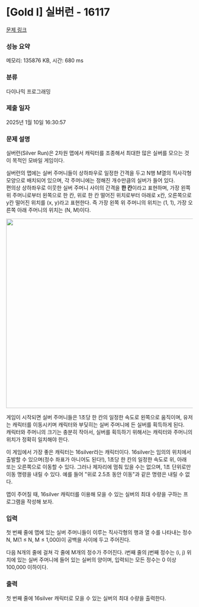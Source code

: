 # [Gold I] 실버런 - 16117 

[문제 링크](https://www.acmicpc.net/problem/16117) 

### 성능 요약

메모리: 135876 KB, 시간: 680 ms

### 분류

다이나믹 프로그래밍

### 제출 일자

2025년 1월 10일 16:30:57

### 문제 설명

<p>실버런(Silver Run)은 2차원 맵에서 캐릭터를 조종해서 최대한 많은 실버를 모으는 것이 목적인 모바일 게임이다.</p>

<p>실버런의 맵에는 실버 주머니들이 상하좌우로 일정한 간격을 두고 N행 M열의 직사각형 모양으로 배치되어 있으며, 각 주머니에는 정해진 개수만큼의 실버가 들어 있다.<br>
편의상 상하좌우로 이웃한 실버 주머니 사이의 간격을 <strong>한 칸</strong>이라고 표현하며, 가장 왼쪽 위 주머니로부터 왼쪽으로 한 칸, 위로 한 칸 떨어진 위치로부터 아래로 x칸, 오른쪽으로 y칸 떨어진 위치를 (x, y)라고 표현한다. 즉 가장 왼쪽 위 주머니의 위치는 (1, 1), 가장 오른쪽 아래 주머니의 위치는 (N, M)이다.</p>

<p style="text-align: center;"><img alt="" src="https://upload.acmicpc.net/68defc48-358e-46bc-8db5-42bc4a8d0f44/-/preview/" style="width: 600px; height: 512px;"></p>

<p>게임이 시작되면 실버 주머니들은 1초당 한 칸의 일정한 속도로 왼쪽으로 움직이며, 유저는 캐릭터를 이동시키며 캐릭터와 부딪히는 실버 주머니에 든 실버를 획득하게 된다.<br>
캐릭터와 주머니의 크기는 충분히 작아서, 실버를 획득하기 위해서는 캐릭터와 주머니의 위치가 정확히 일치해야 한다.</p>

<p>이 게임에서 가장 좋은 캐릭터는 16silver라는 캐릭터이다. 16silver는 임의의 위치에서 출발할 수 있으며(정수 좌표가 아니어도 된다!), 1초당 한 칸의 일정한 속도로 위, 아래 또는 오른쪽으로 이동할 수 있다. 그러나 제자리에 멈춰 있을 수는 없으며, 1초 단위로만 이동 명령을 내릴 수 있다. 예를 들어 "위로 2.5초 동안 이동"과 같은 명령은 내릴 수 없다.</p>

<p>맵이 주어질 때, 16silver 캐릭터를 이용해 모을 수 있는 실버의 최대 수량을 구하는 프로그램을 작성해 보자.</p>

### 입력 

 <p>첫 번째 줄에 맵에 있는 실버 주머니들이 이루는 직사각형의 행과 열 수를 나타내는 정수 N, M(1 ≤ N, M ≤ 1,000)이 공백을 사이에 두고 주어진다.</p>

<p>다음 N개의 줄에 걸쳐 각 줄에 M개의 정수가 주어진다. i번째 줄의 j번째 정수는 (i, j) 위치에 있는 실버 주머니에 들어 있는 실버의 양이며, 입력되는 모든 정수는 0 이상 100,000 이하이다.</p>

### 출력 

 <p>첫 번째 줄에 16silver 캐릭터로 모을 수 있는 실버의 최대 수량을 출력한다.</p>

